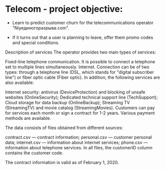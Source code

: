 # Telecom - project objective:
 - Learn to predict customer churn for the telecommunications operator "Niyeдиногоразрыва.com".

 - If it turns out that a user is planning to leave, offer them promo codes and special conditions.

Description of services
The operator provides two main types of services:

Fixed-line telephone communication. It is possible to connect a telephone set to multiple lines simultaneously.
Internet. Connection can be of two types: through a telephone line (DSL, which stands for "digital subscriber line") or fiber optic cable (Fiber optic).
In addition, the following services are also available:

Internet security: antivirus (DeviceProtection) and blocking of unsafe websites (OnlineSecurity);
Dedicated technical support line (TechSupport);
Cloud storage for data backup (OnlineBackup);
Streaming TV (StreamingTV) and movie catalog (StreamingMovies).
Customers can pay for services each month or sign a contract for 1-2 years. Various payment methods are available.

The data consists of files obtained from different sources:

contract.csv — contract information;
personal.csv — customer personal data;
internet.csv — information about internet services;
phone.csv — information about telephone services.
In all files, the customerID column contains the customer code.

The contract information is valid as of February 1, 2020.

